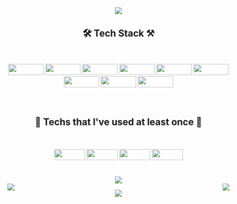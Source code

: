 <p align ="center">
<img align='center' src="https://capsule-render.vercel.app/api?type=Waving&color=auto&height=300&section=header&text=JaeEui%20Ha&fontSize=90">
<h2 align="center">🛠 Tech Stack ⚒</h2>
<br>
<p align ="center">
<img src="https://img.shields.io/badge/Spring-brightgreen?style=plastic&logo=Spring&logoColor=white" width="80px" height="25px"/>
<img src="https://img.shields.io/badge/Java-3D95CE?style=plastic&logo=Java&logoColor=white" width="80px" height="25px"/>
<img src="https://img.shields.io/badge/JavaScript-yellow?style=plastic&logo=JavaScript&logoColor=white" width="80px" height="25px"/>
<img src="https://img.shields.io/badge/jQuery-2A6379?style=plastic&logo=jQuery&logoColor=white" width="80px" height="25px"/>
<img src="https://img.shields.io/badge/CSS-1572B6?style=plastic&logo=CSS3&logoColor=white" width="80px" height="25px"/>
<img src="https://img.shields.io/badge/HTML-E34F26?style=plastic&logo=HTML5&logoColor=white" width="80px" height="25px"/>
<img src="https://img.shields.io/badge/Oracle-F80000?style=plastic&logo=Oracle&logoColor=white" width="80px" height="25px"/>
<img src="https://img.shields.io/badge/electron-47848F?style=plastic&logo=electron&logoColor=white" width="80px" height="25px"/>
<img src="https://img.shields.io/badge/Vue.js-4FC08D?style=plastic&logo=Vue.js&logoColor=white" width="80px" height="25px"/>

<br>
<br>
<br>
<h2 align="center">🔧 Techs that l've used at least once 🔧</h2>
<br>
<p align ="center">
<img src="https://img.shields.io/badge/Linux-FCC624?style=plastic&logo=Linux&logoColor=white" width="70px" height="25px"/>
<img src="https://img.shields.io/badge/aws-232F3E?style=plastic&logo=Amazon AWS&logoColor=white" width="70px" height="25px"/>
<img src="https://img.shields.io/badge/C-A8B9CC?style=plastic&logo=C&logoColor=white" width="70px" height="25px"/>
<img src="https://img.shields.io/badge/Python-3776AB?style=plastic&logo=Python&logoColor=white" width="70px" height="25px"/>
<br>
<br>
<br>

<img align='center' src="http://mazassumnida.wtf/api/v2/generate_badge?boj=co3310">
<br>
<img align='right' src="https://github-readme-stats.vercel.app/api?username=K-Junyyy&show_icons=true&theme=radical">
<img align='left' src="https://github-readme-stats.vercel.app/api/top-langs/?username=K-Junyyy&layout=Demo&theme=onedark">
<p align ="center">
<img align='center' src="https://capsule-render.vercel.app/api?type=waving&color=auto&height=200&section=footer">


